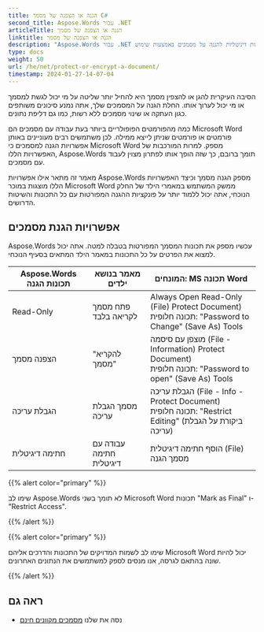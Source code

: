 ```yaml
---
title: הגנה או הצפנה של מסמך C#
second_title: Aspose.Words עבור .NET
articleTitle: הגנה או הצפנה של מסמך
linktitle: הגנה או הצפנה של מסמך
description: "Aspose.Words עבור .NET מספק לקריאה בלבד, הצפנה מסמך, הגבלת עריכה וחתימות דיגיטליות להגנה על מסמכים באמצעות שימוש C#. Aspose.Words תומך ברוב אפשרויות הגנת מילים"
type: docs
weight: 50
url: /he/net/protect-or-encrypt-a-document/
timestamp: 2024-01-27-14-07-04
---
```


הסיבה העיקרית להגן או להצפין מסמך היא להחיל יותר שליטה על מי יכול לגשת למסמך או מי יכול לערוך אותו. החלת הגנה על המסמכים שלך, אתה נמנע סיכונים משותפים כגון העתקה או שינוי מסמכים ללא רשות, כמו גם דליפת נתונים.

כמה מהפורמטים הפופולריים ביותר בעת עבודה עם מסמכים הם Microsoft Word פורמטים או פורמטים שניתן לייצא ממילה. לכן משתמשים רבים מעוניינים באותן אפשרויות הגנה למסמכים כי Microsoft Word מספק. למרות המורכבות של האפשרויות הללו, Aspose.Words תומך ברובם, כך שזה הופך אותו לפתרון מצוין לעבוד עם מסמכים.

מאמר זה מתאר אילו אפשרויות Aspose.Words מספק הגנה מסמך וכיצד האפשרויות הללו מוצגות במוכר Microsoft Word ממשק המשתמש במאמרי הילד של החלק הנוכחי, אתה יכול ללמוד יותר על פונקציות ההגנה המפורטות עם כל התכונות והשיטות הדרושים.

## אפשרויות הגנת מסמכים

Aspose.Words עכשיו מספק את תכונות המסמך המפורטות בטבלה למטה. אתה יכול למצוא את הפרטים על כל התכונות במאמר הילד המתאים בסעיף הנוכחי.

|  Aspose.Words תכונות הגנה |  מאמר בנושא ילדים |  המונחים: MS תכונה Word |
|  -------------------------------  |  ------------------------------  |  ------------------------------------------------------------  |
|  Read-Only |  פתח מסמך לקריאה בלבד |  Always Open Read-Only (File) Protect Document)<br/>תכונה חלופית: "Password to Change" (Save As) Tools |
|  הצפנה מסמך |  "להקריא מסמך" |  מוצפן עם סיסמה (File - Information) Protect Document)<br/>תכונה חלופית: "Password to open" (Save As) Tools |
|  הגבלת עריכה |  מסמך הגבלת עריכה |  הגבלת עריכה (File - Info - Protect Document)<br/>תכונה חלופית: "Restrict Editing" (ביקורת על הגבלת עריכה) |
|  חתימה דיגיטלית |  עבודה עם חתימה דיגיטלית |  הוסף חתימה דיגיטלית (File) מסמך הגנה |

{{% alert color="primary" %}}

שימו לב Aspose.Words לא תומך בשני Microsoft Word תכונות "Mark as Final" ו-"Restrict Access".

{{% /alert %}}

{{% alert color="primary" %}}

שימו לב לשמות המדויקים של התכונות והדרכים אליהם Microsoft Word יכול להיות שונה בהתאם לגרסה, אנו מנסים לספק למשתמשים את הנתונים האחרונים.

{{% /alert %}}

## ראה גם

* נסה את שלנו [מסמכים מקוונים חינם](https://products.aspose.app/words/unlock)
